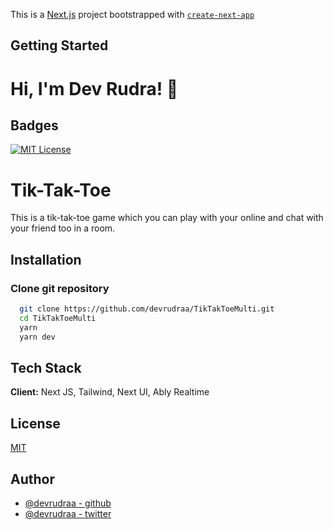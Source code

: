 This is a [Next.js](https://nextjs.org/) project bootstrapped with [`create-next-app`](https://github.com/vercel/next.js/tree/canary/packages/create-next-app)

## Getting Started

# Hi, I'm Dev Rudra! 👋

## Badges

[![MIT License](https://img.shields.io/badge/License-MIT-green.svg)](https://choosealicense.com/licenses/mit/)

# Tik-Tak-Toe

This is a tik-tak-toe game which you can play with your online and chat with your friend too in a room.

## Installation

### Clone git repository

```bash
  git clone https://github.com/devrudraa/TikTakToeMulti.git
  cd TikTakToeMulti
  yarn
  yarn dev
```

## Tech Stack

**Client:** Next JS, Tailwind, Next UI, Ably Realtime

## License

[MIT](https://choosealicense.com/licenses/mit/)

## Author

- [@devrudraa - github](https://www.github.com/devrudraa)
- [@devrudraa - twitter](https://twitter.com/__code_dev)
